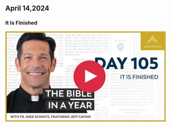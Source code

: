 ## April 14,2024

### It Is Finished

[![It Is Finished](https://raw.githubusercontent.com/linusjf/BIAY/main/April/jpgs/Day105.jpg)](https://youtu.be/pPWnWUPUxik "It Is Finished")
